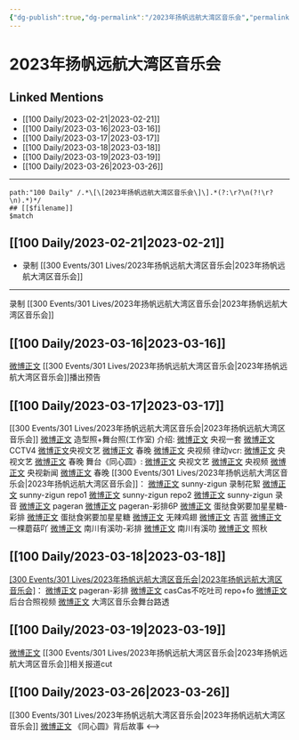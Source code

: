 ```yaml
---
{"dg-publish":true,"dg-permalink":"/2023年扬帆远航大湾区音乐会","permalink":"/2023年扬帆远航大湾区音乐会/","created":"2023-02-28T21:21:55.558+08:00","updated":"2023-04-10T16:12:18.364+08:00"}
---
```


# 2023年扬帆远航大湾区音乐会

## Linked Mentions
- [[100 Daily/2023-02-21\|2023-02-21]]
- [[100 Daily/2023-03-16\|2023-03-16]]
- [[100 Daily/2023-03-17\|2023-03-17]]
- [[100 Daily/2023-03-18\|2023-03-18]]
- [[100 Daily/2023-03-19\|2023-03-19]]
- [[100 Daily/2023-03-26\|2023-03-26]]


---

```expander
path:"100 Daily" /.*\[\[2023年扬帆远航大湾区音乐会\]\].*(?:\r?\n(?!\r?\n).*)*/
## [[$filename]]
$match
```
## [[100 Daily/2023-02-21\|2023-02-21]]
  - 录制 [[300 Events/301 Lives/2023年扬帆远航大湾区音乐会\|2023年扬帆远航大湾区音乐会]]
---
录制 [[300 Events/301 Lives/2023年扬帆远航大湾区音乐会\|2023年扬帆远航大湾区音乐会]]
## [[100 Daily/2023-03-16\|2023-03-16]]
[微博正文](https://weibo.com/1729357127/4879871970643066) [[300 Events/301 Lives/2023年扬帆远航大湾区音乐会\|2023年扬帆远航大湾区音乐会]]播出预告
## [[100 Daily/2023-03-17\|2023-03-17]]
[[300 Events/301 Lives/2023年扬帆远航大湾区音乐会\|2023年扬帆远航大湾区音乐会]]
[微博正文](http://weibo.com/7478855230/MxJK4txCs) 造型照+舞台照(工作室)
介绍:
[微博正文](https://weibo.com/2024623547/4880314281757807) 央视一套
[微博正文](https://weibo.com/2039753857/4880312988865028) CCTV4
[微博正文](https://weibo.com/2210168325/4880316768454988)央视文艺
[微博正文](https://weibo.com/3506728370/4880317683341456) 春晚
[微博正文](https://weibo.com/7211561239/4880347927937207) 央视频
律动vcr:
[微博正文](https://weibo.com/2210168325/4880358879266719) 央视文艺
[微博正文](https://weibo.com/3506728370/4880360594736280) 春晚
舞台《同心圆》:
[微博正文](http://weibo.com/2210168325/MxJBlqMRJ) 央视文艺
[微博正文](http://weibo.com/7211561239/MxJGGinV0) 央视频
[微博正文](http://weibo.com/2656274875/MxJLD3YBW) 央视新闻
[微博正文](http://weibo.com/3506728370/MxKkYnJ8z) 春晚
[[300 Events/301 Lives/2023年扬帆远航大湾区音乐会\|2023年扬帆远航大湾区音乐会]]：
[微博正文](https://weibo.com/3170657283/4880382443653577) sunny-zigun 录制花絮
[微博正文](https://weibo.com/3170657283/MxIX1xRFT) sunny-zigun repo1
[微博正文](https://weibo.com/3170657283/4880382481400990) sunny-zigun repo2
[微博正文](https://weibo.com/3170657283/MxJzV4Jk1) sunny-zigun 录音
[微博正文](http://weibo.com/7633014126/MxJC3aTQD) pageran
[微博正文](http://weibo.com/7633014126/MxJNrm8ZX) pageran-彩排6P
[微博正文](http://weibo.com/6048634807/MxJvy7QYo) 蛋挞食粥要加星星糖-彩排
[微博正文](http://weibo.com/6048634807/MxJtaiywG) 蛋挞食粥要加星星糖
[微博正文](http://weibo.com/7495641082/MxJtfByEk) 无辣鸡翅
[微博正文](http://weibo.com/6292184673/MxJJdcNGp) 吉蓝
[微博正文](http://weibo.com/2482060945/MxJxTbTt1) 一棵蘑菇吖
[微博正文](http://weibo.com/5984217628/MxJy9nCkc) 南川有溪叻-彩排
[微博正文](http://weibo.com/5984217628/MxJDAgsne) 南川有溪叻
[微博正文](http://weibo.com/7521008698/MxJGxem7O) 照秋
## [[100 Daily/2023-03-18\|2023-03-18]]
[[300 Events/301 Lives/2023年扬帆远航大湾区音乐会\|2023年扬帆远航大湾区音乐会]](补充)：
[微博正文](http://weibo.com/7633014126/MxOsa1iOC) pageran-彩排
[微博正文](http://weibo.com/5650744235/MxJMDFdLU) casCas不吃吐司 repo+fo
[微博正文](https://weibo.com/5122158435/MxNUb5k70) 后台合照视频
[微博正文](https://weibo.com/5122158435/MxOlUfCuy) 大湾区音乐会舞台路透
## [[100 Daily/2023-03-19\|2023-03-19]]
[微博正文](https://weibo.com/6466290670/4880994081178044) [[300 Events/301 Lives/2023年扬帆远航大湾区音乐会\|2023年扬帆远航大湾区音乐会]]相关报道cut
## [[100 Daily/2023-03-26\|2023-03-26]]
[[300 Events/301 Lives/2023年扬帆远航大湾区音乐会\|2023年扬帆远航大湾区音乐会]]
[微博正文](https://weibo.com/3186551407/4883328110430455) 《同心圆》背后故事
<-->